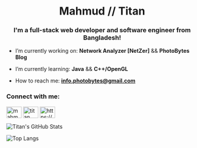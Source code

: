 <h1 align="center">Mahmud // Titan</h1>
<h3 align="center">I'm a full-stack web developer and software engineer from Bangladesh!</h3>

-  I’m currently working on: **Network Analyzer [NetZer]** && **PhotoBytes Blog**

-  I’m currently learning: **Java** && **C++/OpenGL**

-  How to reach me: **info.photobytes@gmail.com**


<h3 align="left">Connect with me:</h3>
<p align="left">
<a href="https://fb.com/mahmudalmuhaimin" target="blank"><img align="center" src="https://raw.githubusercontent.com/rahuldkjain/github-profile-readme-generator/master/src/images/icons/Social/facebook.svg" alt="mahmudalmuhaimin" height="30" width="40" /></a>
<a href="https://www.youtube.com/@titan8788" target="blank"><img align="center" src="https://raw.githubusercontent.com/rahuldkjain/github-profile-readme-generator/master/src/images/icons/Social/youtube.svg" alt="titan" height="30" width="40" /></a>
<a href="https://discord.gg/https://discord.gg/2JwQ35Gf" target="blank"><img align="center" src="https://raw.githubusercontent.com/rahuldkjain/github-profile-readme-generator/master/src/images/icons/Social/discord.svg" alt="https://discord.gg/2JwQ35Gf" height="30" width="40" /></a>
</p>

![Titan's GitHub Stats](https://github-readme-stats.vercel.app/api?username=titan3755&theme=tokyonight&hide_rank=true)

![Top Langs](https://github-readme-stats.vercel.app/api/top-langs/?username=titan3755&hide=javascript,css,scss,html&theme=tokyonight&layout=donut&langs_count=10)


